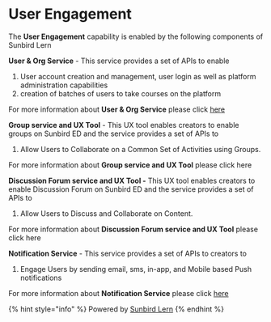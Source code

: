 # User Engagement

The **User Engagement** capability is enabled by the following components of Sunbird Lern

**User & Org Service** - This service provides a set of APIs to enable&#x20;

1. User account creation and management, user login as well as platform administration capabilities
2. creation of batches of users to take courses on the platform

For more information about **User & Org Service** please click [here](http://localhost:5000/s/4ZKyfmmhMWpPkD6iYvKF/learn/product-and-developer-guide/user-and-org-service)

**Group service and UX Tool** - This UX tool enables creators to enable groups on Sunbird ED and the service provides a set of APIs to

1. Allow Users to Collaborate on a Common Set of Activities using Groups.

For more information about **Group service and UX Tool** please click here

**Discussion Forum service and UX Tool -** This UX tool enables creators to enable Discussion Forum on Sunbird ED and the service provides a set of APIs to

1. Allow Users to Discuss and Collaborate on Content.

For more information about **Discussion Forum service and UX Tool** please click here

**Notification Service** - This service provides a set of APIs to creators to&#x20;

1. Engage Users by sending email, sms, in-app, and Mobile based Push notifications

For more information about **Notification Service** please click [here](http://localhost:5000/s/4ZKyfmmhMWpPkD6iYvKF/learn/product-and-developer-guide/notification-service)

{% hint style="info" %}
Powered by [Sunbird Lern](http://localhost:5000/o/-Mi9QwJlsfb7xuxTBc0J/s/4ZKyfmmhMWpPkD6iYvKF/ "mention")
{% endhint %}
